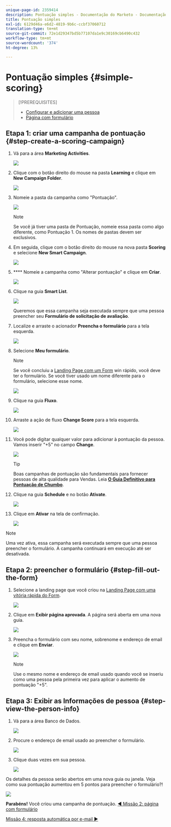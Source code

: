 ```yaml
---
unique-page-id: 2359414
description: Pontuação simples - Documentação do Marketo - Documentação do produto
title: Pontuação simples
exl-id: 6129d46a-e6d2-4819-9b6c-ccbf37060712
translation-type: tm+mt
source-git-commit: 72e1d29347bd5b77107da1e9c30169cb6490c432
workflow-type: tm+mt
source-wordcount: '374'
ht-degree: 13%

---
```


# Pontuação simples {#simple-scoring}

>[!PREREQUISITES]
>
>* [Configurar e adicionar uma pessoa](get-set-up-and-add-a-person.md)
>* [Página com formulário](landing-page-with-a-form.md)


## Etapa 1: &#x200B;criar uma campanha de pontuação  {#step-create-a-scoring-campaign}

1. Vá para a área **Marketing Activities**.

   ![](assets/ma-1.png)

1. Clique com o botão direito do mouse na pasta **Learning** e clique em **New Campaign Folder**.

   ![](assets/two-2.png)

1. Nomeie a pasta da campanha como &quot;Pontuação&quot;.

   ![](assets/three-1.png)

   >[!NOTE]
   >
   >Se você já tiver uma pasta de Pontuação, nomeie essa pasta como algo diferente, como Pontuação 1. Os nomes de pastas devem ser exclusivos.

1. Em seguida, clique com o botão direito do mouse na nova pasta **Scoring** e selecione **New Smart Campaign**.

   ![](assets/four.png)

1. **** Nomeie a campanha como &quot;Alterar pontuação&quot; e clique em  **Criar**.

   ![](assets/five-1.png)

1. Clique na guia **Smart List**.

   ![](assets/six-1.png)

   Queremos que essa campanha seja executada sempre que uma pessoa preencher seu **Formulário de solicitação de avaliação**.

1. Localize e arraste o acionador **Preencha o formulário** para a tela esquerda.

   ![](assets/image2014-9-24-11-3a43-3a35.png)

1. Selecione **Meu formulário**.

   >[!NOTE]
   >
   >Se você concluiu a [Landing Page com um Form](/help/marketo/getting-started/quick-wins/landing-page-with-a-form.md) win rápido, você deve ter o formulário. Se você tiver usado um nome diferente para o formulário, selecione esse nome.

   ![](assets/image2014-9-24-11-3a44-3a16.png)

1. Clique na guia **Fluxo**.

   ![](assets/image2014-9-24-11-3a44-3a33.png)

1. Arraste a ação de fluxo **Change Score** para a tela esquerda.

   ![](assets/image2014-9-24-11-3a44-3a45.png)

1. Você pode digitar qualquer valor para adicionar à pontuação da pessoa. Vamos inserir &quot;+5&quot; no campo **Change**.

   ![](assets/eleven-1.png)

   >[!TIP]
   >
   >Boas campanhas de pontuação são fundamentais para fornecer pessoas de alta qualidade para Vendas. Leia [**O Guia Definitivo para Pontuação de Chumbo**](https://www.marketo.com/definitive-guides/lead-scoring/).

1. Clique na guia **Schedule** e no botão **Ativate**.

   ![](assets/twelve-1.png)

1. Clique em **Ativar** na tela de confirmação.

   ![](assets/thirteen-1.png)

>[!NOTE]
>
>Uma vez ativa, essa campanha será executada sempre que uma pessoa preencher o formulário. A campanha continuará em execução até ser desativada.

## Etapa 2: preencher o formulário {#step-fill-out-the-form}

1. Selecione a landing page que você criou na [Landing Page com uma vitória rápida do Form](/help/marketo/getting-started/quick-wins/landing-page-with-a-form.md).

   ![](assets/fourteen-1.png)

1. Clique em **Exibir página aprovada**. A página será aberta em uma nova guia.

   ![](assets/image2014-9-24-11-3a47-3a51.png)

1. Preencha o formulário com seu nome, sobrenome e endereço de email e clique em **Enviar**.

   ![](assets/image2014-9-24-11-3a47-3a59.png)

   >[!NOTE]
   >
   >Use o mesmo nome e endereço de email usado quando você se inseriu como uma pessoa pela primeira vez para aplicar o aumento de pontuação &quot;+5&quot;.

## Etapa 3: Exibir as Informações de pessoa {#step-view-the-person-info}

1. Vá para a área Banco de Dados.

   ![](assets/db-2.png)

1. Procure o endereço de email usado ao preencher o formulário.

   ![](assets/eighteen.png)

1. Clique duas vezes em sua pessoa.

   ![](assets/nineteen.png)

Os detalhes da pessoa serão abertos em uma nova guia ou janela. Veja como sua pontuação aumentou em 5 pontos para preencher o formulário?!

![](assets/twenty.png)

**Parabéns!** Você criou uma campanha de pontuação.
[◄ Missão 2: página com formulário](/help/marketo/getting-started/quick-wins/landing-page-with-a-form.md)

[Missão 4: resposta automática por e-mail ►](/help/marketo/getting-started/quick-wins/email-auto-response.md)
